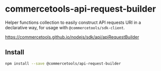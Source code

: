 # commercetools-api-request-builder

Helper functions collection to easily construct API requests URI in a declarative way, for usage with `@commercetools/sdk-client`.

https://commercetools.github.io/nodejs/sdk/api/apiRequestBuilder

## Install

```bash
npm install --save @commercetools/api-request-builder
```
